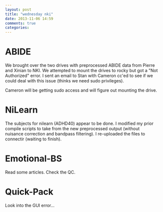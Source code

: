 ```yaml
---
layout: post
title: "wednesday nki"
date: 2013-11-06 14:59
comments: true
categories: 
---
```


# ABIDE

We brought over the two drives with preprocessed ABIDE data from Pierre and Xinian to NKI. We attempted to mount the drives to rocky but got a "Not Authorized" error. I sent an email to Stan with Cameron cc'ed to see if we could deal with this issue (thinks we need sudo privileges).

Cameron will be getting sudo access and will figure out mounting the drive.


# NiLearn

The subjects for nilearn (ADHD40) appear to be done. I modified my prior compile scripts to take from the new preprocessed output (without nuisance correction and bandpass filtering). I re-uploaded the files to connectir (waiting to finish).


# Emotional-BS

Read some articles. Check the QC.


# Quick-Pack

Look into the GUI error...